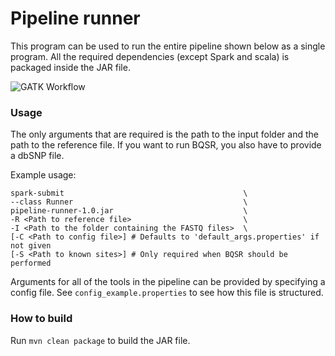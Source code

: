 # Pipeline runner

This program can be used to run the entire pipeline shown below as a single
program. All the required dependencies (except Spark and scala) is packaged inside
the JAR file.

![GATK Workflow](../img/spark_bio_workflow.png "Parts of the GATK workflow
implemented using Spark")

### Usage
The only arguments that are required is the path to the input folder and the
path to the reference file. If you want to run BQSR, you also have to provide
a dbSNP file.

Example usage:
```
spark-submit                                        \
--class Runner                                      \
pipeline-runner-1.0.jar                             \
-R <Path to reference file>                         \
-I <Path to the folder containing the FASTQ files>  \
[-C <Path to config file>] # Defaults to 'default_args.properties' if not given
[-S <Path to known sites>] # Only required when BQSR should be performed
```

Arguments for all of the tools in the pipeline can be provided by specifying
a config file. See `config_example.properties` to see how this file is
structured.

### How to build
Run `mvn clean package` to build the JAR file.
